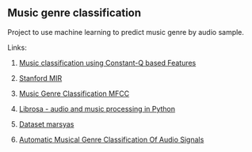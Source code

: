 ## Music genre classification
Project to use machine learning to predict music genre by audio sample.

Links:

1. [Music classification using Constant-Q based Features](http://sig-ma.de/wp-content/uploads/2013/10/Master-thesis-Lena-Brüder.pdf)

2. [Stanford MIR](https://musicinformationretrieval.com/index.html)

3. [Music Genre Classification MFCC](http://cs229.stanford.edu/proj2011/HaggbladeHongKao-MusicGenreClassification.pdf)

4. [Librosa - audio and music processing in Python](https://librosa.github.io)

5. [Dataset marsyas](http://marsyas.info/downloads/datasets.html)

6. [Automatic Musical Genre Classification
    Of Audio Signals](http://ismir2001.ismir.net/pdf/tzanetakis.pdf)